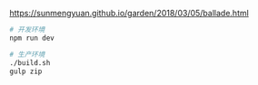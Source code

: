 <https://sunmengyuan.github.io/garden/2018/03/05/ballade.html>

```bash
# 开发环境
npm run dev

# 生产环境
./build.sh
gulp zip
```